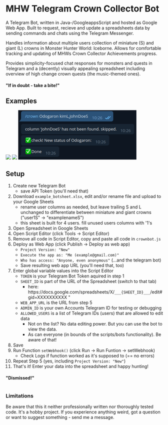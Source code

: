 
# MHW Telegram Crown Collector Bot
A Telegram Bot, written in Java-/GoogleappsScript and hosted as Google Web App. Built to request, recieve and update a spreadsheets data by sending commands and chats using the Telegram Messenger. 

Handles information about multiple users collection of miniature (S) and giant (L) crowns in Monster Hunter World: Iceborne. Allows for comfortable tracking and updating of MHWs Crown Collector Achievements progress.

Provides simplicity-focused chat responses for monsters and quests in Telegram and a (decently) visually appealing spreadsheet including overview of high change crown quests (the music-themed ones).

#### "If in doubt - take a bite!"

## Examples


![](./readme_img/monster_response.png)
![](./readme_img/quest_response.png)
![](./readme_img/monster_change.png)


## Setup

1. Create new Telegram Bot
	- save API Token (you'll need that)
 2. Download `example_botsheet.xlsx`, edit and/or rename file and upload to your Google Sheets
	- rename user columns as needed, but leave trailing S and L unchanged to differentiate between miniature and giant crowns ("user1S" -> "examplenameS")
	- this sheet is built for 4 users. fill unused users columns with '1's
3. Open Spreadsheet in Google Sheets
3. Open Script Editor (click Tools -> Script Editor)
4. Remove all code in Script Editor, copy and paste all code in `crownbot.js`
5. Deploy as Web App (click Publish -> Deploy as web app) 
	- `Project Version: "New"`
	- `Execute the app as: "Me (example@gmail.com)"`
	- `Who has access: "Anyone, even anonymous"` (...and the telegram bot)
	- Save resulting web app URL (you'll need that, too)
6. Enter global variable values into the Script Editor
	- `TOKEN` is your Telegram Bot Token aquired in step 1
	- `SHEET_ID` is part of the URL of the Spreadsheet (switch to that tab) 
        - here: htt<span>ps://docs.google.com/spreadsheets/X/`___{SHEET_ID}___`/edit#gid=XXXXXXXXXX "
	- `WEB_APP_URL` is the URL from step 5
	- `ADMIN_ID` is your own Accounts Telegram ID for testing or debugging
	- `ALLOWED_USERS` is a list of Telegram IDs (users) that are allowed to edit data
        - Not on the list? No data editing power. But you can use the bot to view the data. 
        - As can everyone (in bounds of the scripts/bots functionality). Be aware of that!
7. Save 
8. Run Function `setWebhook()` (click Run -> Run Funtion -> setWebhook)
	- Check Logs if function worked as it's supposed to (== no errors)
9. Repeat Step 5 (yes, including `Project Version: "New"`)
10. That's it! Enter your data into the spreadsheet and happy hunting!

#### "Dismissed!"

#
### Limitations
Be aware that this it neither professionally written nor thoroughly tested code. It's a hobby project. If you experience anything weird, got a question or want to suggest something - send me a message. 
